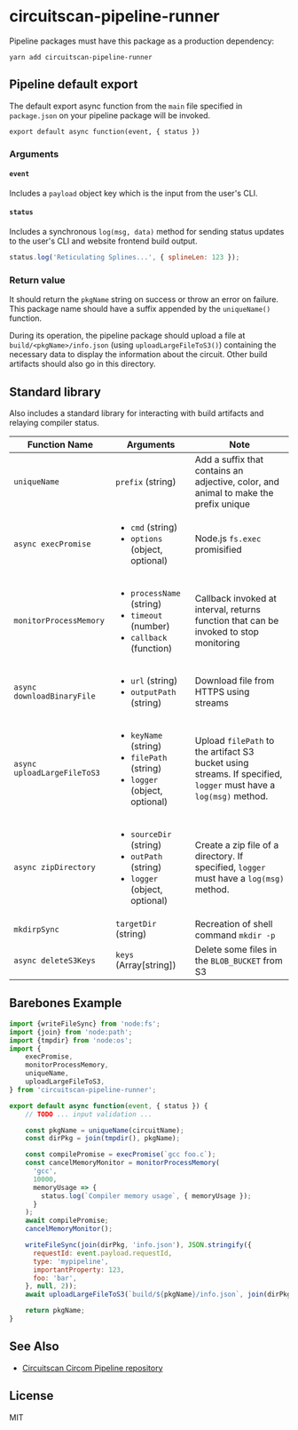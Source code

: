 # circuitscan-pipeline-runner

Pipeline packages must have this package as a production dependency:

```
yarn add circuitscan-pipeline-runner
```

## Pipeline default export

The default export async function from the `main` file specified in `package.json` on your pipeline package will be invoked.

`export default async function(event, { status })`

### Arguments

#### `event`

Includes a `payload` object key which is the input from the user's CLI.

#### `status`

Includes a synchronous `log(msg, data)` method for sending status updates to the user's CLI and website frontend build output.

```js
status.log('Reticulating Splines...', { splineLen: 123 });
```

### Return value

It should return the `pkgName` string on success or throw an error on failure. This package name should have a suffix appended by the `uniqueName()` function.

During its operation, the pipeline package should upload a file at `build/<pkgName>/info.json` (using `uploadLargeFileToS3()`) containing the necessary data to display the information about the circuit. Other build artifacts should also go in this directory.

## Standard library

Also includes a standard library for interacting with build artifacts and relaying compiler status.

Function Name | Arguments | Note
--------------|-----------|----------
`uniqueName` | `prefix` (string) | Add a suffix that contains an adjective, color, and animal to make the prefix unique
`async execPromise` | <ul><li>`cmd` (string)</li><li>`options` (object, optional)</li></ul> | Node.js `fs.exec` promisified
`monitorProcessMemory` | <ul><li>`processName` (string)</li><li>`timeout` (number)</li><li>`callback` (function)</li></ul> | Callback invoked at interval, returns function that can be invoked to stop monitoring
`async downloadBinaryFile` | <ul><li>`url` (string)</li><li>`outputPath` (string)</li></ul> | Download file from HTTPS using streams
`async uploadLargeFileToS3` | <ul><li>`keyName` (string)</li><li>`filePath` (string)</li><li>`logger` (object, optional)</li></ul> | Upload `filePath` to the artifact S3 bucket using streams. If specified, `logger` must have a `log(msg)` method.
`async zipDirectory` | <ul><li>`sourceDir` (string)</li><li>`outPath` (string)</li><li>`logger` (object, optional)</li></ul> | Create a zip file of a directory. If specified, `logger` must have a `log(msg)` method.
`mkdirpSync` | `targetDir` (string) | Recreation of shell command `mkdir -p`
`async deleteS3Keys` | `keys` (Array[string]) | Delete some files in the `BLOB_BUCKET` from S3

## Barebones Example

```js
import {writeFileSync} from 'node:fs';
import {join} from 'node:path';
import {tmpdir} from 'node:os';
import {
    execPromise,
    monitorProcessMemory,
    uniqueName,
    uploadLargeFileToS3,
} from 'circuitscan-pipeline-runner';

export default async function(event, { status }) {
    // TODO ... input validation ...

    const pkgName = uniqueName(circuitName);
    const dirPkg = join(tmpdir(), pkgName);

    const compilePromise = execPromise(`gcc foo.c`);
    const cancelMemoryMonitor = monitorProcessMemory(
      'gcc',
      10000,
      memoryUsage => {
        status.log(`Compiler memory usage`, { memoryUsage });
      }
    );
    await compilePromise;
    cancelMemoryMonitor();

    writeFileSync(join(dirPkg, 'info.json'), JSON.stringify({
      requestId: event.payload.requestId,
      type: 'mypipeline',
      importantProperty: 123,
      foo: 'bar',
    }, null, 2));
    await uploadLargeFileToS3(`build/${pkgName}/info.json`, join(dirPkg, 'info.json'));

    return pkgName;
}
```

## See Also

* [Circuitscan Circom Pipeline repository](https://github.com/circuitscan/circom-pipeline)

## License

MIT
